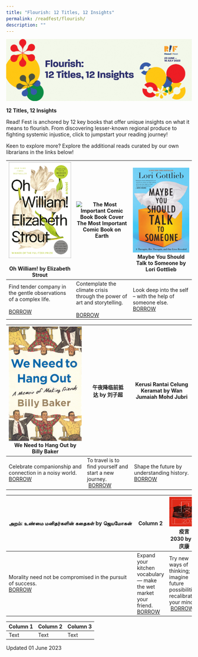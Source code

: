 ```yaml
---
title: "Flourish: 12 Titles, 12 Insights"
permalink: /readfest/flourish/
description: ""
---
```

![banner RF](\images\RF23\rf23_flourish.png)

**12 Titles, 12 Insights**

Read! Fest is anchored by 12 key books that offer unique insights on what it means to flourish. From discovering lesser-known regional produce to fighting systemic injustice, click to jumpstart your reading journey!

Keen to explore more? Explore the additional reads curated by our own librarians in the links below!



| ![Oh! William book cover](/images/RF23/oh%20william.jpg)<br><br>**Oh William! by Elizabeth Strout** | ![The Most Important Comic Book Book Cover](/images/RF23/the%20most%20important%20comic%20book.png)<br>**The Most Important Comic Book on Earth** | ![Maybe You Should Talk to Someone](/images/RF23/maybe%20you%20should.jpg)<br>**Maybe You Should Talk to Someone by Lori Gottlieb** |
| -------- | -------- | -------- |
| Find tender company in the gentle observations of a complex life.&nbsp;<br><br> [BORROW](https://go.gov.sg/rf23-rp1) | Contemplate the climate crisis through the power of art and storytelling. <br><br>[BORROW](https://go.gov.sg/rf23-rp4)| Look deep into the self – with the help of someone else. <br> [BORROW](https://go.gov.sg/rf23-rp2)|



| ![We Need To Hang Out Book Cover](/images/RF23/we%20need%20to%20hang%20out.jpg) <br> **We Need to Hang Out&nbsp;by Billy Baker** | **午夜降临前抵达**&nbsp;**by**&nbsp;**刘子超** |  Kerusi Rantai Celung Keramat&nbsp;by Wan Jumaiah Mohd Jubri |
| -------- | -------- | -------- |
| Celebrate companionship and connection in a noisy world. <br> [BORROW](https://go.gov.sg/rf23-rp3) | To travel is to find yourself and start a new journey. <br>&nbsp;[BORROW](https://go.gov.sg/rf23-rp5)     | Shape the future by understanding history. <br> [BORROW](https://go.gov.sg/rf23-rp9)     |



|  **அறம்:&nbsp;உண்மை&nbsp;மனிதர்களின்&nbsp;கதைகள்&nbsp;by&nbsp;ஜெயமோகன்** | Column 2 | ![Covidivination 2030](/images/RF23/covidivination.png) **疫言**2030&nbsp;by&nbsp;**吴庆康** |
| -------- | -------- | -------- |
| Morality need not be compromised in the pursuit of success.&nbsp;<br> [BORROW](https://go.gov.sg/rf23-rp11)    | Expand your kitchen vocabulary — make the wet market your friend. <br>[BORROW](https://go.gov.sg/rf23-rp6)     | Try new ways of thinking; imagine future possibilities; recalibrate your mind. <br>&nbsp;[BORROW](https://go.gov.sg/rf23-rp10)     |



| Column 1 | Column 2 | Column 3 |
| -------- | -------- | -------- |
| Text     | Text     | Text     |





Updated 01 June 2023